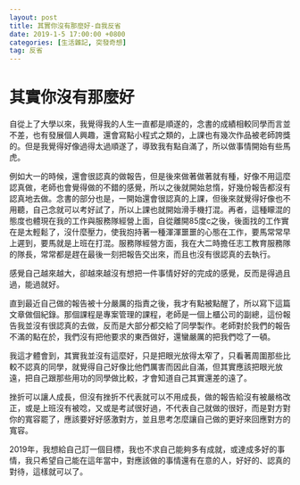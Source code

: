 ```yaml
---
layout: post
title: 其實你沒有那麼好-自我反省
date: 2019-1-5 17:00:00 +0800
categories: [生活雜記, 突發奇想]
tag: 反省
---
```



# 其實你沒有那麼好
自從上了大學以來，我覺得我的人生一直都是順遂的，念書的成績相較同學而言並不差，也有發展個人興趣，還會寫點小程式之類的，上課也有幾次作品被老師誇獎的。但是我覺得好像過得太過順遂了，導致我有點自滿了，所以做事情開始有些馬虎。

例如大一的時候，還會很認真的做報告，但是後來做著做著就有種，好像不用這麼認真做，老師也會覺得做的不錯的感覺，所以之後就開始怠惰，好幾份報告都沒有認真地去做。念書的部分也是，一開始還會很認真的上課，但後來就覺得好像也不用聽，自己念就可以考好試了，所以上課也就開始滑手機打混。再者，這種矇混的態度也體現在我的工作與服務隊經營上面，自從離開85度c之後，後面找的工作實在是太輕鬆了，沒什麼壓力，使我抱持著一種渾渾噩噩的心態在工作，要馬常常早上遲到，要馬就是上班在打混。服務隊經營方面，我在大二時擔任志工教育服務隊的隊長，常常都是趕在最後一刻把報告交出來，而且也沒有很認真的去執行。

感覺自己越來越大，卻越來越沒有想把一件事情好好的完成的感覺，反而是得過且過，能過就好。

直到最近自己做的報告被十分嚴厲的指責之後，我才有點被點醒了，所以寫下這篇文章做個紀錄。那個課程是專案管理的課程，老師是一個上櫃公司的副總，這份報告我並沒有很認真的去做，反而是大部分都交給了同學製作。老師對於我們的報告不滿的點在於，我們沒有把他要求的東西做好，還蠻嚴厲的把我們唸了一頓。

我這才體會到，其實我並沒有這麼好，只是把眼光放得太窄了，只看著周圍那些比較不認真的同學，就覺得自己好像比他們厲害而因此自滿，但其實應該把眼光放遠，把自己跟那些用功的同學做比較，才會知道自己其實還差的遠了。

挫折可以讓人成長，但沒有挫折不代表就可以不用成長，做的報告給沒有被嚴格改正，或是上班沒有被唸，又或是考試很好過，不代表自己就做的很好，而是對方對你的寬容罷了，應該要好好感激對方，並且思考怎麼讓自己做的更好來回應對方的寬容。

2019年，我想給自己訂一個目標，我也不求自己能夠多有成就，或達成多好的事情，我只希望自己能在這年當中，對應該做的事情還有在意的人，好好的、認真的對待，這樣就可以了。